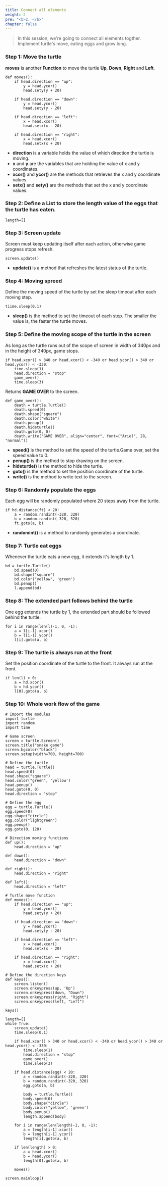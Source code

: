 ```yaml
---
title: Connect all elements
weight: 2
pre: "<b>2. </b>"
chapter: false
---
```


> In this session, we're going to connect all elements togther. Implement turtle's move, eating eggs and grow long.

### Step 1: Move the turtle

**moves** is another **Function** to move the turtle **Up**, **Down**, **Right** and **Left**.

	def moves():
	    if head.direction == "up":
	        y = head.ycor()
	        head.sety(y + 20)

	    if head.direction == "down":
	        y = head.ycor()
	        head.sety(y - 20)

	    if head.direction == "left":
	        x = head.xcor()
	        head.setx(x - 20)

	    if head.direction == "right":
	        x = head.xcor()
	        head.setx(x + 20)

- **direction** is a variable holds the value of which direction the turtle is moving.
- **x** and **y** are the variables that are holding the value of x and y coordinates.
- **xcor()** and **ycor()** are the methods that retrieves the x and y coordinate values.
- **setx()** and **sety()** are the methods that set the x and y coordinate values.

### Step 2: Define a **List** to store the length value of the eggs that the turtle has eaten.

	length=[]

### Step 3: Screen update

Screen must keep updating itself after each action, otherwise game progress stops refresh.

	screen.update()

- **update()** is a method that refreshes the latest status of the turtle.

### Step 4: Moving spreed

Define the moving speed of the turtle by set the sleep timeout after each moving step.

	tiime.sleep(0.1)

- **sleep()** is the method to set the timeout of each step. The smaller the value is, the faster the turtle moves.

### Step 5: Define the moving scope of the turtle in the screen

As long as the turtle runs out of the scope of screen in width of 340px and in the height of 340px, game stops.

	if head.xcor() > 340 or head.xcor() < -340 or head.ycor() > 340 or head.ycor() < -330:
        time.sleep(1)
        head.direction = "stop"
        game_over()
        time.sleep(3)

Returns **GAME OVER** to the screen.

	def game_over():
	    death = turtle.Turtle()
	    death.speed(0)
	    death.shape("square")
	    death.color("white")
	    death.penup()
	    death.hideturtle()
	    death.goto(0, 0)
	    death.write("GAME OVER", align="center", font=("Ariel", 28, "normal"))

- **speed()** is the method to set the speed of the turtle.Game over, set the speed value to 0.
- **penup()** is the method to stop drawing on the screen.
- **hideturtle()** is the method to hide the turtle.
- **goto()** is the method to set the position coordinate of the turtle.
- **write()** is the method to write text to the screen.

### Step 6: Randomly populate the eggs

Each egg will be randomly populated where 20 steps away from the turtle.

	if hd.distance(ft) < 20:
        a = random.randint(-320, 320)
        b = random.randint(-320, 320)
        ft.goto(a, b)

- **randomint()** is a method to randomly generates a coordinate.

### Step 7: Turtle eat eggs

Whenever the turtle eats a new egg, it extends it's length by 1.

	bd = turtle.Turtle()
        bd.speed(0)
        bd.shape("square")
        bd.color("yellow", 'green')
        bd.penup()
        l.append(bd)

### Step 8: The extended part follows behind the turtle

One egg extends the turtle by 1, the extended part should be followed behind the turtle.

	for i in range(len(l)-1, 0, -1):
        a = l[i-1].xcor()
        b = l[i-1].ycor()
        l[i].goto(a, b)

### Step 9: The turtle is always run at the front

Set the position coordinate of the turtle to the front. It always run at the front.

	if len(l) > 0:
        a = hd.xcor()
        b = hd.ycor()
        l[0].goto(a, b)

### Step 10: Whole work flow of the game

	# Import the modules
	import turtle
	import random
	import time

	# Game screen
	screen = turtle.Screen()
	screen.title("snake game")
	screen.bgcolor("black")
	screen.setup(width=700, height=700)

	# Define the turtle
	head = turtle.Turtle()
	head.speed(0)
	head.shape("square")
	head.color("green", 'yellow')
	head.penup()
	head.goto(0, 0)
	head.direction = "stop"

	# Define the egg
	egg = turtle.Turtle()
	egg.speed(0)
	egg.shape("circle")
	egg.color("lightgreen")
	egg.penup()
	egg.goto(0, 120)

	# Direction moving functions
	def up():
	    head.direction = "up"

	def down():
	    head.direction = "down"

	def right():
	    head.direction = "right"

	def left():
	    head.direction = "left"

	# Turtle move function
	def moves():
	    if head.direction == "up":
	        y = head.ycor()
	        head.sety(y + 20)

	    if head.direction == "down":
	        y = head.ycor()
	        head.sety(y - 20)

	    if head.direction == "left":
	        x = head.xcor()
	        head.setx(x - 20)

	    if head.direction == "right":
	        x = head.xcor()
	        head.setx(x + 20)

	# Define the direction keys
	def keys():
	    screen.listen()
	    screen.onkeypress(up, 'Up')
	    screen.onkeypress(down, "Down")
	    screen.onkeypress(right, "Right")
	    screen.onkeypress(left, "Left")

	keys()

	length=[]
	while True:
	    screen.update()
	    time.sleep(0.1)

	    if head.xcor() > 340 or head.xcor() < -340 or head.ycor() > 340 or head.ycor() < -330:
	        time.sleep(1)
	        head.direction = "stop"
	        game_over()
	        time.sleep(3)

	    if head.distance(egg) < 20:
	        a = random.randint(-320, 320)
	        b = random.randint(-320, 320)
	        egg.goto(a, b)

	        body = turtle.Turtle()
	        body.speed(0)
	        body.shape("circle")
	        body.color("yellow", 'green')
	        body.penup()
	        length.append(body)

	    for i in range(len(length)-1, 0, -1):
	        a = length[i-1].xcor()
	        b = length[i-1].ycor()
	        length[i].goto(a, b)

	    if len(length) > 0:
	        a = head.xcor()
	        b = head.ycor()
	        length[0].goto(a, b)

	    moves()

	screen.mainloop()

